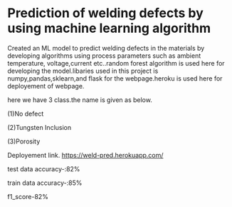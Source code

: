 # Prediction of welding defects by using machine learning algorithm
Created an ML model to predict welding defects in the materials by developing 
algorithms using process parameters such as ambient temperature, voltage,current 
etc..random forest algorithm is used here for developing the model.libaries used in 
this project is numpy,pandas,sklearn,and flask for the webpage.heroku is used here 
for deployement of webpage.

here we have 3 class.the name is given as below.

(1)No defect

(2)Tungsten Inclusion

(3)Porosity

Deployement link.
https://weld-pred.herokuapp.com/


test data accuracy-:82%

train data accuracy-:85%

f1_score-82%
